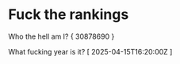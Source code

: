 # Fuck the rankings

Who the hell am I?
{ 30878690 }

What fucking year is it?
[ 2025-04-15T16:20:00Z ]
